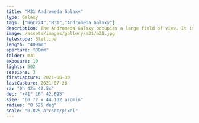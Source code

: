 ```yaml
---
title: "M31 Andromeda Galaxy"
type: Galaxy
tags: ["NGC224","M31","Andromeda Galaxy"]
description: The Andromeda Galaxy occupies a large field of view. It is both near to the Milky Way and bright enough to see with the naked eye.
image: /assets/images/gallery/m31/m31.jpg
telescope: Stellina
length: "400mm"
aperture: "80mm"
folder: m31
exposure: 10
lights: 502
sessions: 3
firstCapture: 2021-06-30
lastCapture: 2021-07-28
ra: "0h 42m 42.5s"
dec: "+41° 16' 42.695"
size: "60.72 x 44.102 arcmin"
radius: "0.625 deg"
scale: "0.825 arcsec/pixel"
---
```

